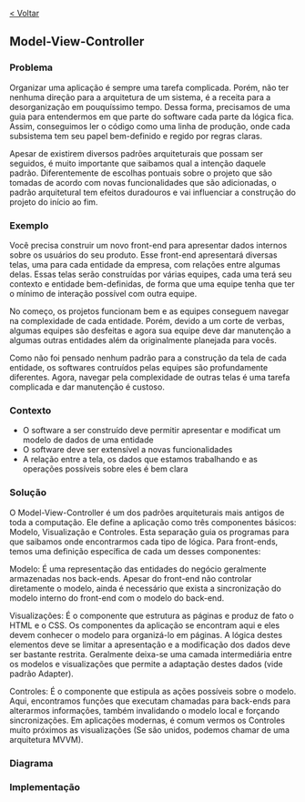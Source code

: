[< Voltar](/docs/)

## Model-View-Controller

### Problema

Organizar uma aplicação é sempre uma tarefa complicada. Porém, não ter nenhuma direção para a arquitetura de um sistema, é a receita para a desorganização em pouquíssimo tempo. Dessa forma, precisamos de uma guia para entendermos em que parte do software cada parte da lógica fica. Assim, conseguimos ler o código como uma linha de produção, onde cada subsistema tem seu papel bem-definido e regido por regras claras.

Apesar de existirem diversos padrões arquiteturais que possam ser seguidos, é muito importante que saibamos qual a intenção daquele padrão. Diferentemente de escolhas pontuais sobre o projeto que são tomadas de acordo com novas funcionalidades que são adicionadas, o padrão arquitetural tem efeitos duradouros e vai influenciar a construção do projeto do início ao fim.

### Exemplo

Você precisa construir um novo front-end para apresentar dados internos sobre os usuários do seu produto. Esse front-end apresentará diversas telas, uma para cada entidade da empresa, com relações entre algumas delas. Essas telas serão construídas por várias equipes, cada uma terá seu contexto e entidade bem-definidas, de forma que uma equipe tenha que ter o mínimo de interação possível com outra equipe.

No começo, os projetos funcionam bem e as equipes conseguem navegar na complexidade de cada entidade. Porém, devido a um corte de verbas, algumas equipes são desfeitas e agora sua equipe deve dar manutenção a algumas outras entidades além da originalmente planejada para vocês.

Como não foi pensado nenhum padrão para a construção da tela de cada entidade, os softwares contruídos pelas equipes são profundamente diferentes. Agora, navegar pela complexidade de outras telas é uma tarefa complicada e dar manutenção é custoso.

### Contexto

- O software a ser construído deve permitir apresentar e modificat um modelo de dados de uma entidade
- O software deve ser extensível a novas funcionalidades
- A relação entre a tela, os dados que estamos trabalhando e as operações possíveis sobre eles é bem clara

### Solução

O Model-View-Controller é um dos padrões arquiteturais mais antigos de toda a computação. Ele define a aplicação como três componentes básicos: Modelo, Visualização e Controles. Esta separação guia os programas para que saibamos onde encontrarmos cada tipo de lógica. Para front-ends, temos uma definição específica de cada um desses componentes:

Modelo: É uma representação das entidades do negócio geralmente armazenadas nos back-ends. Apesar do front-end não controlar diretamente o modelo, ainda é necessário que exista a sincronização do modelo interno do front-end com o modelo do back-end.

Visualizações: É o componente que estrutura as páginas e produz de fato o HTML e o CSS. Os componentes da aplicação se encontram aqui e eles devem conhecer o modelo para organizá-lo em páginas. A lógica destes elementos deve se limitar a apresentação e a modificação dos dados deve ser bastante restrita. Geralmente deixa-se uma camada intermediária entre os modelos e visualizações que permite a adaptação destes dados (vide padrão Adapter).

Controles: É o componente que estipula as ações possíveis sobre o modelo. Aqui, encontramos funções que executam chamadas para back-ends para alterarmos informações, também invalidando o modelo local e forçando sincronizações. Em aplicações modernas, é comum vermos os Controles muito próximos as visualizações (Se são unidos, podemos chamar de uma arquitetura MVVM).

### Diagrama

### Implementação

